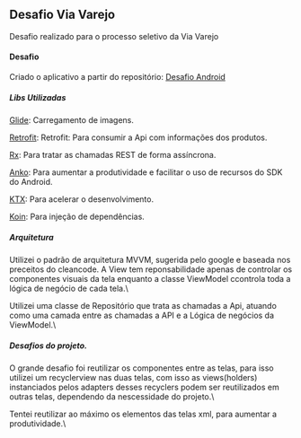 ## Desafio Via Varejo

Desafio realizado para o processo seletivo da Via Varejo

#### Desafio

Criado o aplicativo a partir do repositório: [Desafio Android](https://bitbucket.org/devmobila/desafio-android/src/master/) 

##### Libs Utilizadas

[Glide](https://github.com/bumptech/glide): Carregamento de imagens.

[Retrofit](https://square.github.io/retrofit/): Retrofit: Para consumir a Api com informações dos produtos.

[Rx](https://github.com/ReactiveX/RxAndroid): Para tratar as chamadas REST de forma assíncrona.

[Anko](https://github.com/Kotlin/anko): Para aumentar a produtividade e facilitar o uso de recursos do SDK do Android.

[KTX](https://developer.android.com/kotlin/ktx?gclid=Cj0KCQiAn8nuBRCzARIsAJcdIfOXYnUCIrYXkxn6wnnaaglEQPoRYFKHVRAJMhTCo_zd_oVKDc03aAcaAr3ZEALw_wcB): Para acelerar o desenvolvimento.

[Koin](https://insert-koin.io/): Para injeção de dependências.
 

##### Arquitetura

Utilizei o padrão de arquitetura MVVM, sugerida pelo google e baseada nos preceitos do cleancode. A View tem reponsabilidade apenas de controlar os componentes visuais da tela enquanto a classe ViewModel ccontrola toda a lógica de negócio de cada tela.\

Utilizei uma classe de Repositório que trata as chamadas a Api, atuando como uma camada entre as chamadas a API e a Lógica de negócios da ViewModel.\

##### Desafios do projeto.

O grande desafio foi reutilizar os componentes entre as telas, para isso utilizei um recyclerview nas duas telas, com isso as views(holders) instanciados pelos adapters desses recyclers podem ser reutilizados em outras telas, dependendo da nescessidade do projeto.\

Tentei reutilizar ao máximo os elementos das telas xml, para aumentar a produtividade.\
